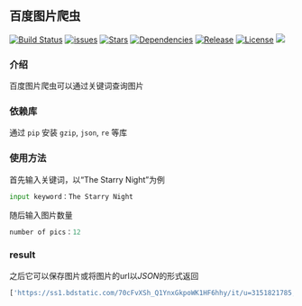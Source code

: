 ## 百度图片爬虫

[![Build Status](https://github.com/xibosun/douban_spider/docs/build_status.svg)](https://github.com/xibosun/spider)
[![issues](https://github.com/xibosun/douban_spider/docs/issues.svg)](https://github.com/xibosun/spider/issues)
[![Stars](https://github.com/xibosun/douban_spider/docs/stars.svg)](https://github.com/xibosun/spider/stargazers)
[![Dependencies](https://github.com/xibosun/douban_spider/docs/dependencies.svg)](https://www.python.org/downloads/release/python-363/)
[![Release](https://github.com/xibosun/douban_spider/docs/release.svg)](https://github.com/xibosun/spider)
[![License](https://github.com/xibosun/douban_spider/docs/license.svg)](https://opensource.org/licenses/mit-license.php)
[![](docs/chinese.svg)](README-zh.md)

### 介绍

百度图片爬虫可以通过关键词查询图片

### 依赖库

通过 `pip` 安装 `gzip`, `json`, `re` 等库

### 使用方法

首先输入关键词，以“The Starry Night”为例

```python
input keyword：The Starry Night
```

随后输入图片数量

```python
number of pics：12
```

### result

之后它可以保存图片或将图片的url以*JSON*的形式返回

```python
['https://ss1.bdstatic.com/70cFvXSh_Q1YnxGkpoWK1HF6hhy/it/u=3151821785,2257953516&fm=27&gp=0.jpg', 'https://ss0.bdstatic.com/70cFvHSh_Q1YnxGkpoWK1HF6hhy/it/u=2180750087,196933357&fm=27&gp=0.jpg', 'https://ss1.bdstatic.com/70cFvXSh_Q1YnxGkpoWK1HF6hhy/it/u=3934163105,2026184406&fm=27&gp=0.jpg', 'https://ss1.bdstatic.com/70cFuXSh_Q1YnxGkpoWK1HF6hhy/it/u=3378451335,1895294952&fm=27&gp=0.jpg', 'https://ss2.bdstatic.com/70cFvnSh_Q1YnxGkpoWK1HF6hhy/it/u=3879481087,3883224317&fm=27&gp=0.jpg', 'https://ss0.bdstatic.com/70cFvHSh_Q1YnxGkpoWK1HF6hhy/it/u=386725354,2830833392&fm=27&gp=0.jpg', 'https://ss1.bdstatic.com/70cFuXSh_Q1YnxGkpoWK1HF6hhy/it/u=2074250503,1148182660&fm=27&gp=0.jpg', 'https://ss0.bdstatic.com/70cFvHSh_Q1YnxGkpoWK1HF6hhy/it/u=3201361018,3145236084&fm=27&gp=0.jpg', 'https://ss0.bdstatic.com/70cFvHSh_Q1YnxGkpoWK1HF6hhy/it/u=1472224935,1575682395&fm=27&gp=0.jpg', 'https://ss1.bdstatic.com/70cFvXSh_Q1YnxGkpoWK1HF6hhy/it/u=1081326597,2339731606&fm=27&gp=0.jpg', 'https://ss1.bdstatic.com/70cFuXSh_Q1YnxGkpoWK1HF6hhy/it/u=4026543696,3011650539&fm=27&gp=0.jpg', 'https://ss0.bdstatic.com/70cFvHSh_Q1YnxGkpoWK1HF6hhy/it/u=4139601809,3953991665&fm=27&gp=0.jpg']
```
